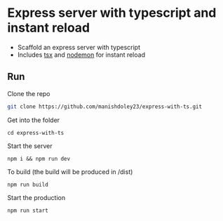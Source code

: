 # Express server with typescript and instant reload

-   Scaffold an express server with typescript
-   Includes [tsx](https://www.npmjs.com/package/tsx) and [nodemon](https://www.npmjs.com/package/nodemon) for instant reload

## Run

Clone the repo

```bash
git clone https://github.com/manishdoley23/express-with-ts.git
```

Get into the folder

```
cd express-with-ts
```

Start the server

```
npm i && npm run dev
```

To build (the build will be produced in /dist)

```
npm run build
```

Start the production

```
npm run start
```
